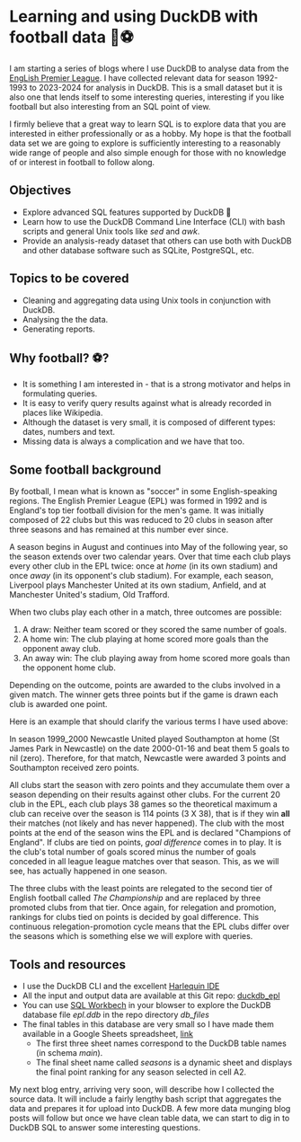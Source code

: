# Learning and using DuckDB with football data 🦆⚽

I am starting a series of blogs where I use DuckDB to analyse data from the [EngLish Premier League](https://en.wikipedia.org/wiki/Premier_League). I have collected relevant data for season 1992-1993 to 2023-2024 for analysis in DuckDB. This is a small dataset but it is also one that lends itself to some interesting queries, interesting if you like football but also interesting from an SQL point of view. 

I firmly believe that a great way to learn SQL is to explore data that you are interested in either professionally or as a hobby. My hope is that the football data set we are going to explore is sufficiently interesting to a reasonably wide range of people and also simple enough for those with no knowledge of or interest in football to follow along.

## Objectives

- Explore advanced SQL features supported by DuckDB 🦆
- Learn how to use the DuckDB Command Line Interface (CLI) with bash scripts and general Unix tools like _sed_ and _awk_.
- Provide an analysis-ready dataset that others can use both with DuckDB and other database software such as SQLite, PostgreSQL, etc.

## Topics to be covered

- Cleaning and aggregating data using Unix tools in conjunction with DuckDB.
- Analysing the the data.
- Generating reports.
  

## Why football? ⚽?

- It is something I am interested in - that is a strong motivator and helps in formulating queries.
- It is easy to verify query results against what is already recorded in places like Wikipedia.
- Although the dataset is very small, it is composed of different types: dates, numbers and text.
- Missing data is always a complication and we have that too.

## Some football background

By football, I mean what is known as "soccer" in some English-speaking regions. The English Premier League (EPL) was formed in 1992 and is England's top tier football division for the men's game. It was initially composed of 22 clubs but this was reduced to 20 clubs in season after three seasons and has remained at this number ever since. 

A season begins in August and continues into May of the following year, so the season extends over two calendar years. Over that time each club plays every other club in the EPL twice: once at _home_ (in its own stadium) and once _away_ (in its opponent's club stadium). For example, each season, Liverpool plays Manchester United at its own stadium, Anfield, and at Manchester United's stadium, Old Trafford. 

When two clubs play each other in a match, three outcomes are possible:

1. A draw: Neither team scored or they scored the same number of goals.
2. A home win: The club playing at home scored more goals than the opponent away club.
3. An away win: The club playing away from home scored more goals than the opponent home club.

Depending on the outcome, points are awarded to the clubs involved in a given match. The winner gets three points but if the game is drawn each club is awarded one point.

Here is an example that should clarify the various terms I have used above:

In season 1999_2000 Newcastle United played Southampton at home (St James Park in Newcastle) on the date 2000-01-16 and beat them 5 goals to nil (zero). Therefore, for that match, Newcastle were awarded 3 points and Southampton received zero points.

All clubs start the season with zero points and they accumulate them over a season depending on their results against other clubs. For the current 20 club in the EPL, each club plays 38 games so the theoretical maximum a club can receive over the season is 114 points (3 X 38), that is if they win __all__ their matches (not likely and has never happened). The club with the most points at the end of the season wins the EPL and is declared "Champions of England". If clubs are tied on points, _goal difference_ comes in to play. It is the club's total number of goals scored minus the number of goals conceded in all league league matches over that season. This, as we will see, has actually happened in one season.

The three clubs with the least points are relegated to the second tier of English football called _The Championship_ and are replaced by three promoted clubs from that tier. Once again, for relegation and promotion, rankings for clubs tied on points is decided by goal difference. This continuous relegation-promotion cycle means that the EPL clubs differ over the seasons which is something else we will explore with queries.

## Tools and resources

- I use the DuckDB CLI and the excellent [Harlequin IDE](https://harlequin.sh/)
- All the input and output data are available at this Git repo: [duckdb_epl](https://github.com/Rotifer/duckdb_epl)
- You can use [SQL Workbech](https://sql-workbench.com/) in your blowser to explore the DuckDB database file _epl.ddb_ in the repo directory _db_files_
- The final tables in this database are very small so I have made them available in a Google Sheets spreadsheet, [link](https://docs.google.com/spreadsheets/d/1_fOg5czgbGAJOHIIPs1s2s4oOhHhaxL9SYtqeau74lM/edit?usp=sharing)
  - The first three sheet names correspond to the DuckDB table names (in schema _main_).
  - The final sheet name called _seasons_ is a dynamic sheet and displays the final point ranking for any season selected     in cell A2.

My next blog entry, arriving very soon, will describe how I collected the source data. It will include a fairly lengthy bash script that aggregates the data and prepares it for upload into DuckDB. A few more data munging blog posts will follow but once we have clean table data, we can start to dig in to DuckDB SQL to answer some interesting questions.


